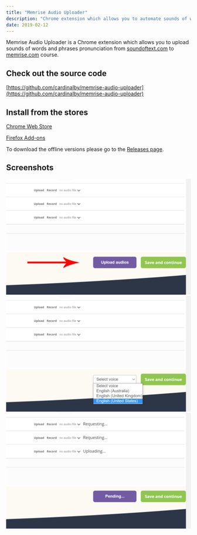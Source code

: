 ```yaml
---
title: "Memrise Audio Uploader"
description: "Chrome extension which allows you to automate sounds of words and phrases pronunciation uploading to memrise.com course"
date: 2019-02-12
---
```


Memrise Audio Uploader is a Chrome extension which allows you to upload sounds of words and phrases pronunciation from [soundoftext.com](http://soundoftext.com) to [memrise.com](http://memrise.com) course.

## Check out the source code

[https://github.com/cardinalby/memrise-audio-uploader](https://github.com/cardinalby/memrise-audio-uploader)

## Install from the stores
[Chrome Web Store](https://chrome.google.com/webstore/detail/memrise-audio-uploader/fonhjbpoimjmgfgbboichngpjlmilbmk)

[Firefox Add-ons](https://addons.mozilla.org/firefox/addon/memrise-audio-uploader/)

To download the offline versions please go to the
[Releases page](https://github.com/cardinalby/memrise-audio-uploader/releases).

## Screenshots
![Screenshot 1](https://raw.githubusercontent.com/cardinalby/memrise-audio-uploader/master/design/screenshots/screenshot1.png)
![Screenshot 2](https://raw.githubusercontent.com/cardinalby/memrise-audio-uploader/master/design/screenshots/screenshot2.png)
![Screenshot 3](https://raw.githubusercontent.com/cardinalby/memrise-audio-uploader/master/design/screenshots/screenshot3.png)